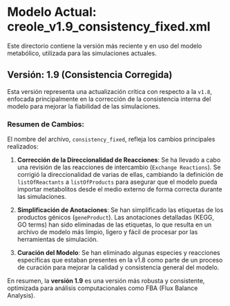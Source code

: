 # Modelo Actual: creole_v1.9_consistency_fixed.xml

Este directorio contiene la versión más reciente y en uso del modelo metabólico, utilizada para las simulaciones actuales.

## Versión: 1.9 (Consistencia Corregida)

Esta versión representa una actualización crítica con respecto a la `v1.8`, enfocada principalmente en la corrección de la consistencia interna del modelo para mejorar la fiabilidad de las simulaciones.

### Resumen de Cambios:

El nombre del archivo, `consistency_fixed`, refleja los cambios principales realizados:

1.  **Corrección de la Direccionalidad de Reacciones**: Se ha llevado a cabo una revisión de las reacciones de intercambio (`Exchange Reactions`). Se corrigió la direccionalidad de varias de ellas, cambiando la definición de `listOfReactants` a `listOfProducts` para asegurar que el modelo pueda importar metabolitos desde el medio externo de forma correcta durante las simulaciones.

2.  **Simplificación de Anotaciones**: Se han simplificado las etiquetas de los productos génicos (`geneProduct`). Las anotaciones detalladas (KEGG, GO terms) han sido eliminadas de las etiquetas, lo que resulta en un archivo de modelo más limpio, ligero y fácil de procesar por las herramientas de simulación.

3.  **Curación del Modelo**: Se han eliminado algunas especies y reacciones específicas que estaban presentes en la v1.8 como parte de un proceso de curación para mejorar la calidad y consistencia general del modelo.

En resumen, la **versión 1.9** es una versión más robusta y consistente, optimizada para análisis computacionales como FBA (Flux Balance Analysis).